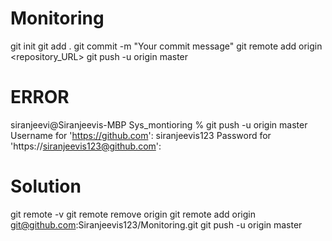 # Monitoring
git init
git add .
git commit -m "Your commit message"
git remote add origin <repository_URL>
git push -u origin master

# ERROR
siranjeevi@Siranjeevis-MBP Sys_montioring % git push -u origin master
Username for 'https://github.com': siranjeevis123
Password for 'https://siranjeevis123@github.com':

# Solution
git remote -v
git remote remove origin
git remote add origin git@github.com:Siranjeevis123/Monitoring.git
git push -u origin master

